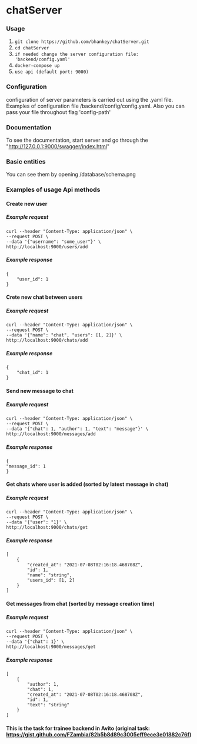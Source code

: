 # chatServer

### Usage
1. `git clone https://github.com/bhankey/chatServer.git`
2. `cd chatServer`
3. `if needed change the server configuration file: 'backend/config.yaml'`
4. `docker-compose up`
5. `use api (default port: 9000)`

### Configuration

configuration of server parameters is carried out using the .yaml file. Examples of configuration file /backend/config/config.yaml. Also you can pass your file throughout flag 'config-path'

### Documentation
To see the documentation, start server and go through the "http://127.0.0.1:9000/swagger/index.html"

### Basic entities
You can see them by opening /database/schema.png

### Examples of usage Api methods

#### Create new user

##### Example request
```
curl --header "Content-Type: application/json" \
--request POST \
--data '{"username": "some_user"}' \
http://localhost:9000/users/add
```

##### Example response
```
{
    "user_id": 1
}
```

#### Crete new chat between users

##### Example request
```
curl --header "Content-Type: application/json" \
--request POST \
--data '{"name": "chat", "users": [1, 2]}' \
http://localhost:9000/chats/add
```

##### Example response
```
{
    "chat_id": 1
}
```

#### Send new message to chat

##### Example request
```
curl --header "Content-Type: application/json" \
--request POST \
--data '{"chat": 1, "author": 1, "text": "message"}' \
http://localhost:9000/messages/add
```

##### Example response
```
{
"message_id": 1
}
```

#### Get chats where user is added (sorted by latest message in chat)

##### Example request
```
curl --header "Content-Type: application/json" \
--request POST \
--data '{"user": "1}' \
http://localhost:9000/chats/get
```

##### Example response
```
[ 
    {
        "created_at": "2021-07-08T02:16:18.468708Z",
        "id": 1,
        "name": "string",
        "users_id": [1, 2]
    }
]
```

#### Get messages from chat (sorted by message creation time)

##### Example request
```
curl --header "Content-Type: application/json" \
--request POST \
--data '{"chat": 1}' \
http://localhost:9000/messages/get
```

##### Example response
```
[
    {
        "author": 1,
        "chat": 1,
        "created_at": "2021-07-08T02:16:18.468708Z",
        "id": 1,
        "text": "string"
    }
]
```

#### This is the task for trainee backend in Avito (original task: https://gist.github.com/FZambia/82b5b8d89c3005eff9ece3e01882c76f)

